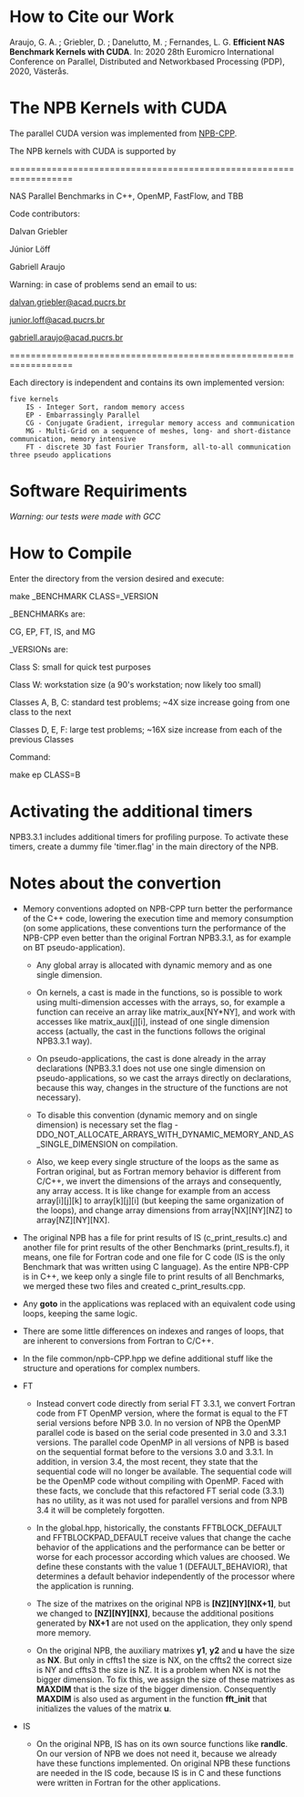 # How to Cite our Work

Araujo, G. A. ; Griebler, D. ; Danelutto, M. ; Fernandes, L. G. **Efficient NAS Benchmark Kernels with CUDA**. In: 2020 28th Euromicro International Conference on Parallel, Distributed and Networkbased Processing (PDP), 2020, Västerås.
  
# The NPB Kernels with CUDA

The parallel CUDA version was implemented from [NPB-CPP](https://github.com/dalvangriebler/NPB-CPP).

The NPB kernels with CUDA is supported by 

==================================================================

NAS Parallel Benchmarks in C++, OpenMP, FastFlow, and TBB

Code contributors:

Dalvan Griebler

Júnior Löff

Gabriell Araujo

Warning: in case of problems send an email to us:

dalvan.griebler@acad.pucrs.br

junior.loff@acad.pucrs.br

gabriell.araujo@acad.pucrs.br

==================================================================


Each directory is independent and contains its own implemented version:

    five kernels
        IS - Integer Sort, random memory access
        EP - Embarrassingly Parallel
        CG - Conjugate Gradient, irregular memory access and communication
        MG - Multi-Grid on a sequence of meshes, long- and short-distance communication, memory intensive
        FT - discrete 3D fast Fourier Transform, all-to-all communication
    three pseudo applications


  

# Software Requiriments

  

*Warning: our tests were made with GCC*

  

# How to Compile

  

Enter the directory from the version desired and execute:

  

make _BENCHMARK CLASS=_VERSION

  
  

_BENCHMARKs are:

CG, EP, FT, IS, and MG 

_VERSIONs are:

Class S: small for quick test purposes

Class W: workstation size (a 90's workstation; now likely too small)

Classes A, B, C: standard test problems; ~4X size increase going from one class to the next

Classes D, E, F: large test problems; ~16X size increase from each of the previous Classes

  
  

Command:

  

make ep CLASS=B

  

# Activating the additional timers

NPB3.3.1 includes additional timers for profiling purpose. To activate these timers, create a dummy file 'timer.flag' in the main directory of the NPB.

  

# Notes about the convertion

- Memory conventions adopted on NPB-CPP turn better the performance of the C++ code, lowering the execution time and memory consumption (on some applications, these conventions turn the performance of the NPB-CPP even better than the original Fortran NPB3.3.1, as for example on BT pseudo-application).  

     - Any global array is allocated with dynamic memory and as one single dimension.

     - On kernels, a cast is made in the functions, so is possible to work using multi-dimension accesses with the arrays, so, for example a function can receive an array like matrix_aux[NY*NY], and work with accesses like matrix_aux[j][i], instead of one single dimension access (actually, the cast in the functions follows the original NPB3.3.1 way).

     - On pseudo-applications, the cast is done already in the array declarations (NPB3.3.1 does not use one single dimension on pseudo-applications, so we cast the arrays directly on declarations, because this way, changes in the structure of the functions are not necessary).

     - To disable this convention (dynamic memory and on single dimension) is necessary set the flag -DDO_NOT_ALLOCATE_ARRAYS_WITH_DYNAMIC_MEMORY_AND_AS_SINGLE_DIMENSION on compilation.

   - Also, we keep every single structure of the loops as the same as Fortran original, but as Fortran memory behavior is different from C/C++, we invert the dimensions of the arrays and consequently, any array access. It is like change for example from an access array[i][j][k] to array[k][j][i] (but keeping the same organization of the loops), and change array dimensions from array[NX][NY][NZ] to array[NZ][NY][NX].   
 
- The original NPB has a file for print results of IS (c_print_results.c) and another file for print results of the other Benchmarks (print_results.f), it means, one file for Fortran code and one file for C code (IS is the only Benchmark that was written using C language). As the entire NPB-CPP is in C++, we keep only a single file to print results of all Benchmarks, we merged these two files and created c_print_results.cpp.

- Any **goto** in the applications was replaced with an equivalent code using loops, keeping the same logic.

- There are some little differences on indexes and ranges of loops, that are inherent to conversions from Fortran to C/C++.

- In the file common/npb-CPP.hpp we define additional stuff like the structure and operations for complex numbers.

- FT

	- Instead convert code directly from serial FT 3.3.1, we convert Fortran code from FT OpenMP version, where the format is equal to the FT serial versions before NPB 3.0.
	In no version of NPB the OpenMP parallel code is based on the serial code presented in 3.0 and 3.3.1 versions.
	The parallel code OpenMP in all versions of NPB is based on the sequential format before to the versions 3.0 and 3.3.1.
	In addition, in version 3.4, the most recent, they state that the sequential code will no longer be available. The sequential code will be the OpenMP code without compiling with OpenMP.
	Faced with these facts, we conclude that this refactored FT serial code (3.3.1) has no utility, as it was not used for parallel versions and from NPB 3.4 it will be completely forgotten.

 	- In the global.hpp, historically, the constants FFTBLOCK_DEFAULT and FFTBLOCKPAD_DEFAULT receive values that change the cache behavior of the applications and the performance can be better or worse for each processor according which values are choosed. We define these constants with the value 1 (DEFAULT_BEHAVIOR), that determines a default behavior independently of the processor where the application is running.

 	- The size of the matrixes on the original NPB is **[NZ][NY][NX+1]**, but we changed to **[NZ][NY][NX]**, because the additional positions generated by **NX+1** are not used on the application, they only spend more memory.

 	- On the original NPB, the auxiliary matrixes **y1**, **y2** and **u** have the size as **NX**. But only in cffts1 the size is NX, on the cffts2 the correct size is NY and cffts3 the size is NZ. It is a problem when NX is not the bigger dimension. To fix this, we assign the size of these matrixes as **MAXDIM** that is the size of the bigger dimension. Consequently **MAXDIM** is also used as argument in the function **fft_init** that initializes the values of the matrix **u**.

- IS

	- On the original NPB, IS has on its own source functions like **randlc**. On our version of NPB we does not need it, because we already have these functions implemented. On original NPB these functions are needed in the IS code, because IS is in C and these functions were written in Fortran for the other applications.

